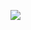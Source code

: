 ![](https://www.nta.go.jp/tmp/ed09a8bd-b8a0-4686-8ffd-28ae51aa5e9f/images/aa6e636eae87975c76ed331ea5748b7558c0082770447a1f3027f7c8d7522c42.jpg)